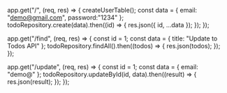 app.get("/", (req, res) => {
  createUserTable();
  const data = { email: "demo@gmail.com", password:"1234" };
  todoRepository.create(data).then((id) => {
    res.json({ id, ...data });
  });
});

app.get("/find", (req, res) => {
  const id = 1;
  const data = { title: "Update to Todos API" };
  todoRepository.findAll().then((todos) => {
    res.json(todos);
  });
});

app.get("/update", (req, res) => {
  const id = 1;
  const data = { email: "demo@" };
  todoRepository.updateById(id, data).then((result) => {
    res.json(result);
  });
});